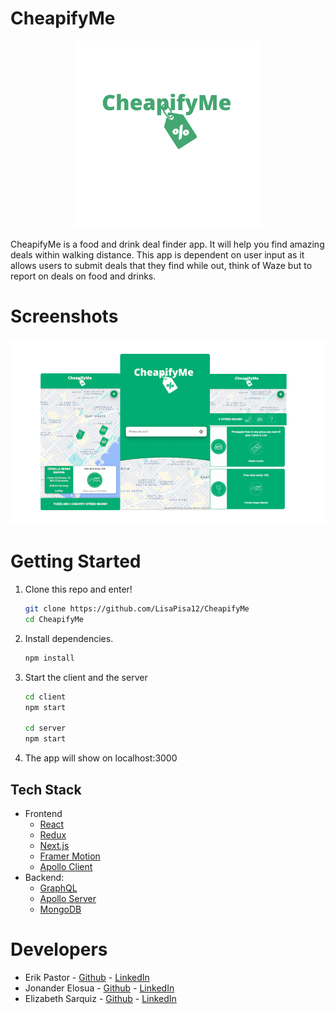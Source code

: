 # CheapifyMe
<p align="center">
  <img src="./client/public/logoGreen.png" width="300">
 </p> 
  
CheapifyMe is a food and drink deal finder app. It will help you find amazing deals within walking distance. This app is dependent on user input as it allows users to submit deals that they find while out, think of Waze but to report on deals on food and drinks.

# Screenshots

<p align="center">
  <img src="./client/public/screenshot.png" width="1000">
 </p> 

# Getting Started
1. Clone this repo and enter!

   ```bash
   git clone https://github.com/LisaPisa12/CheapifyMe
   cd CheapifyMe
   ```

2. Install dependencies.

   ```bash
   npm install
   ```

3. Start the client and the server 
   ```bash
   cd client
   npm start
   
   cd server 
   npm start
   ```

4. The app will show on localhost:3000

## Tech Stack

* Frontend
  * [React](https://reactjs.org/)
  * [Redux](https://redux.js.org/)
  * [Next.js](https://nextjs.org/)
  * [Framer Motion](https://www.framer.com/motion/)
  * [Apollo Client](https://www.apollographql.com/docs/react/)
* Backend:
  * [GraphQL](https://graphql.org/)
  * [Apollo Server](https://www.apollographql.com/docs/)
  * [MongoDB](https://www.mongodb.com/)
 


# Developers
* Erik Pastor - [Github](https://github.com/erikpr1994) - [LinkedIn](https://www.linkedin.com/in/erikpr94/)
* Jonander Elosua - [Github](https://github.com/Jonandereg) - [LinkedIn](https://www.linkedin.com/in/jonander-elosua-41095654/)
* Elizabeth Sarquiz - [Github](https://github.com/LisaPisa12/) - [LinkedIn](https://www.linkedin.com/in/elizabeth-sarquiz-55513a1b9/)
